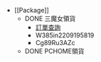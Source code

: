 - [[Package]]
	- DONE 三魔女領貨
		- [訂單查詢](https://mangasickxox.waca.store/order/query)
		- W385in2209195819
		- Cg89Ru3AZc
	- DONE PCHOME領貨